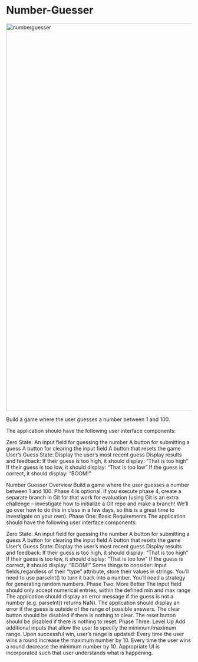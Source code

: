 # Number-Guesser


<img width="1053" alt="numberguesser" src="https://user-images.githubusercontent.com/40807175/44478160-0a6b2080-a5fa-11e8-9604-8051a30b0670.png">


Build a game where the user guesses a number between 1 and 100.

The application should have the following user interface components:

Zero State:
An input field for guessing the number
A button for submitting a guess
A button for clearing the input field
A button that resets the game
User’s Guess State:
Display the user’s most recent guess
Display results and feedback:
If their guess is too high, it should display: “That is too high”
If their guess is too low, it should display: “That is too low”
If the guess is correct, it should display: “BOOM!”



Number Guesser
Overview
Build a game where the user guesses a number between 1 and 100.
Phase 4 is optional. If you execute phase 4, create a separate branch in Git for that work for evaluation (using Git is an extra challenge – investigate how to initialize a Git repo and make a branch! We’ll go over how to do this in class in a few days, so this is a great time to investigate on your own).
Phase One: Basic Requirements
The application should have the following user interface components:

Zero State:
An input field for guessing the number
A button for submitting a guess
A button for clearing the input field
A button that resets the game
User’s Guess State:
Display the user’s most recent guess
Display results and feedback:
If their guess is too high, it should display: “That is too high”
If their guess is too low, it should display: “That is too low”
If the guess is correct, it should display: “BOOM!”
Some things to consider:
Input fields,regardless of their “type” attribute, store their values in strings. You’ll need to use parseInt() to turn it back into a number.
You’ll need a strategy for generating random numbers.
Phase Two: More Better
The input field should only accept numerical entries, within the defined min and max range
The application should display an error message if the guess is not a number (e.g. parseInt() returns NaN).
The application should display an error if the guess is outside of the range of possible answers.
The clear button should be disabled if there is nothing to clear.
The reset button should be disabled if there is nothing to reset.
Phase Three: Level Up
Add additional inputs that allow the user to specify the minimum/maximum range.
Upon successful win, user’s range is updated:
Every time the user wins a round increase the maximum number by 10.
Every time the user wins a round decrease the minimum number by 10.
Appropriate UI is incorporated such that user understands what is happening.
